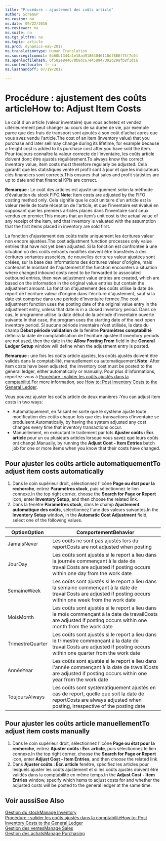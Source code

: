 ```yaml
---
title: "Procédure : ajustement des coûts article"
author: SorenGP
ms.custom: na
ms.date: 09/22/2016
ms.reviewer: na
ms.suite: na
ms.tgt_pltfrm: na
ms.topic: article
ms.prod: dynamics-nav-2017
ms.translationtype: Human Translation
ms.sourcegitcommit: 6b60b1344a1e18ad91863046110df880f75f7c04
ms.openlocfilehash: 6f582e844670b8dc67e458947392d29afb8f1d1a
ms.contentlocale: fr-ca
ms.lasthandoff: 07/19/2017

---
```


# <a name="how-to-adjust-item-costs"></a><span data-ttu-id="c5c13-102">Procédure : ajustement des coûts article</span><span class="sxs-lookup"><span data-stu-id="c5c13-102">How to: Adjust Item Costs</span></span>   
<span data-ttu-id="c5c13-103">Le coût d'un article (valeur inventaire) que vous achetez et vendez ultérieurement peut changer au cours de sa durée de vie, par exemple parce que des frais de transport sont ajoutés à son coût d'achat après que vous avez vendu l'article.</span><span class="sxs-lookup"><span data-stu-id="c5c13-103">The cost of an item (inventory value) that you purchase and later sell may change during its lifetime, for example because a freight cost is added to its purchase cost after you have sold the item.</span></span> <span data-ttu-id="c5c13-104">Pour toujours connaître la valeur correcte de l'inventaire, les coûts article doivent donc être ajustés régulièrement.</span><span class="sxs-lookup"><span data-stu-id="c5c13-104">To always know the correct inventory value, item costs must therefore regularly be adjusted.</span></span>
<span data-ttu-id="c5c13-105">Cela garantit que les statistiques vente et profit sont à jour et que les indicateurs clés financiers sont corrects.</span><span class="sxs-lookup"><span data-stu-id="c5c13-105">This ensures that sales and profit statistics are up to date and that financial KPIs are correct.</span></span>

<span data-ttu-id="c5c13-106">**Remarque** : Le coût des articles est ajusté uniquement selon la méthode d'évaluation du stock FIFO.</span><span class="sxs-lookup"><span data-stu-id="c5c13-106">**Note**: Item costs are adjusted by the FIFO costing method only.</span></span> <span data-ttu-id="c5c13-107">Cela signifie que le coût unitaire d'un article est la valeur réelle de toute réception de l'article, et que l'inventaire est évalué en supposant que les premiers articles placés dans l'inventaire sont ceux vendus en premier.</span><span class="sxs-lookup"><span data-stu-id="c5c13-107">This means that an item’s unit cost is the actual value of any receipt of the item, and that inventory is valuated with the assumption that the first items placed in inventory are sold first.</span></span>

<span data-ttu-id="c5c13-108">La fonction d'ajustement des coûts traite uniquement les écritures valeur non encore ajustées.</span><span class="sxs-lookup"><span data-stu-id="c5c13-108">The cost adjustment function processes only value entries that have not yet been adjusted.</span></span> <span data-ttu-id="c5c13-109">Si la fonction est confrontée à une situation où des coûts entrants modifiés doivent être transférés à des écritures sortantes associées, de nouvelles écritures valeur ajustées sont créées, sur la base des informations des écritures valeur d'origine, mais contenant le montant de l'ajustement.</span><span class="sxs-lookup"><span data-stu-id="c5c13-109">If the function encounters a situation where changed inbound costs need to be forwarded to associated outbound entries, then new adjustment value entries are created, which are based on the information in the original value entries but contain the adjustment amount.</span></span> <span data-ttu-id="c5c13-110">La fonction d'ajustement des coûts utilise la date de report de l'écriture valeur d'origine dans l'écriture d'ajustement, sauf si la date est comprise dans une période d'inventaire fermée.</span><span class="sxs-lookup"><span data-stu-id="c5c13-110">The cost adjustment function uses the posting date of the original value entry in the adjustment entry, unless that date is in a closed inventory period.</span></span> <span data-ttu-id="c5c13-111">Dans ce cas, le programme utilise la date début de la période d'inventaire ouverte suivante.</span><span class="sxs-lookup"><span data-stu-id="c5c13-111">In that case, the program uses the starting date of the next open inventory period.</span></span> <span data-ttu-id="c5c13-112">Si aucune période inventaire n'est utilisée, la date du champ **Début période validation** de la fenêtre **Paramètres comptabilité** définira la date de comptabilisation de l'écriture ajustée.</span><span class="sxs-lookup"><span data-stu-id="c5c13-112">If inventory periods are not used, then the date in the **Allow Posting From** field in the **General Ledger Setup** window will define when the adjustment entry is posted.</span></span>

<span data-ttu-id="c5c13-113">**Remarque** : une fois les coûts article ajustés, les coûts ajustés doivent être validés dans la comptabilité, manuellement ou automatiquement.</span><span class="sxs-lookup"><span data-stu-id="c5c13-113">**Note**: After item costs have been adjusted, the inventory cost must be posted to the general ledger, either automatically or manually.</span></span> <span data-ttu-id="c5c13-114">Pour plus d'informations, reportez-vous à [Procédure : valider les coûts ajustés dans la comptabilité](inventory-how-post-inventory-cost-gl.md).</span><span class="sxs-lookup"><span data-stu-id="c5c13-114">For more information, see [How to: Post Inventory Costs to the General Ledger](inventory-how-post-inventory-cost-gl.md).</span></span>

<span data-ttu-id="c5c13-115">Vous pouvez ajuster les coûts article de deux manières :</span><span class="sxs-lookup"><span data-stu-id="c5c13-115">You can adjust item costs in two ways:</span></span>
 - <span data-ttu-id="c5c13-116">Automatiquement, en faisant en sorte que le système ajuste toute modification des coûts chaque fois que des transactions d'inventaire se produisent.</span><span class="sxs-lookup"><span data-stu-id="c5c13-116">Automatically, by having the system adjusted any cost changes every time that inventory transactions occur.</span></span>
 - <span data-ttu-id="c5c13-117">Manuellement, en exécutant le traitement par lots **Ajuster coûts : Écr. article** pour un ou plusieurs articles lorsque vous savez que leurs coûts ont changé.</span><span class="sxs-lookup"><span data-stu-id="c5c13-117">Manually, by running the **Adjust Cost - Item Entries** batch job for one or more items when you know that their costs have changed.</span></span>  

## <a name="to-adjust-item-costs-automatically"></a><span data-ttu-id="c5c13-118">Pour ajuster les coûts article automatiquement</span><span class="sxs-lookup"><span data-stu-id="c5c13-118">To adjust item costs automatically</span></span>
1. <span data-ttu-id="c5c13-119">Dans le coin supérieur droit, sélectionnez l'icône **Page ou état pour la recherche**, entrez **Paramètres stock**, puis sélectionnez le lien connexe.</span><span class="sxs-lookup"><span data-stu-id="c5c13-119">In the top right corner, choose the **Search for Page or Report** icon, enter **Inventory Setup**, and then  choose the related link.</span></span>
2. <span data-ttu-id="c5c13-120">Dans la fenêtre **Paramètres stock**, dans le champ **Ajustement automatique des coûts**, sélectionnez l'une des valeurs suivantes.</span><span class="sxs-lookup"><span data-stu-id="c5c13-120">In the **Inventory Setup** window, in the **Automatic Cost Adjustment** field, select one of the following values.</span></span>

|<span data-ttu-id="c5c13-121">Option</span><span class="sxs-lookup"><span data-stu-id="c5c13-121">Option</span></span> |<span data-ttu-id="c5c13-122">Comportement</span><span class="sxs-lookup"><span data-stu-id="c5c13-122">Behavior</span></span> |
|-------|---------|
|<span data-ttu-id="c5c13-123">Jamais</span><span class="sxs-lookup"><span data-stu-id="c5c13-123">Never</span></span>|<span data-ttu-id="c5c13-124">Les coûts ne sont pas ajustés lors du report</span><span class="sxs-lookup"><span data-stu-id="c5c13-124">Costs are not adjusted when posting</span></span>|
|<span data-ttu-id="c5c13-125">Jour</span><span class="sxs-lookup"><span data-stu-id="c5c13-125">Day</span></span>|<span data-ttu-id="c5c13-126">Les coûts sont ajustés si le report a lieu dans la journée commençant à la date de travail</span><span class="sxs-lookup"><span data-stu-id="c5c13-126">Costs are adjusted if posting occurs within one day from the work date</span></span>|
|<span data-ttu-id="c5c13-127">Semaine</span><span class="sxs-lookup"><span data-stu-id="c5c13-127">Week</span></span>|<span data-ttu-id="c5c13-128">Les coûts sont ajustés si le report a lieu dans la semaine commençant à la date de travail</span><span class="sxs-lookup"><span data-stu-id="c5c13-128">Costs are adjusted if posting occurs within one week from the work date</span></span>|
|<span data-ttu-id="c5c13-129">Mois</span><span class="sxs-lookup"><span data-stu-id="c5c13-129">Month</span></span>|<span data-ttu-id="c5c13-130">Les coûts sont ajustés si le report a lieu dans le mois commençant à la date de travail</span><span class="sxs-lookup"><span data-stu-id="c5c13-130">Costs are adjusted if posting occurs within one month from the work date</span></span>|
|<span data-ttu-id="c5c13-131">Trimestre</span><span class="sxs-lookup"><span data-stu-id="c5c13-131">Quarter</span></span>|<span data-ttu-id="c5c13-132">Les coûts sont ajustés si le report a lieu dans le trimestre commençant à la date de travail</span><span class="sxs-lookup"><span data-stu-id="c5c13-132">Costs are adjusted if posting occurs within one quarter from the work date</span></span>|
|<span data-ttu-id="c5c13-133">Année</span><span class="sxs-lookup"><span data-stu-id="c5c13-133">Year</span></span>|<span data-ttu-id="c5c13-134">Les coûts sont ajustés si le report a lieu dans l'année commençant à la date de travail</span><span class="sxs-lookup"><span data-stu-id="c5c13-134">Costs are adjusted if posting occurs within one year from the work date</span></span>|
|<span data-ttu-id="c5c13-135">Toujours</span><span class="sxs-lookup"><span data-stu-id="c5c13-135">Always</span></span>|<span data-ttu-id="c5c13-136">Les coûts sont systématiquement ajustés en cas de report, quelle que soit la date de report</span><span class="sxs-lookup"><span data-stu-id="c5c13-136">Costs are always adjusted when posting, irrespective of the posting date</span></span>|

## <a name="to-adjust-item-costs-manually"></a><span data-ttu-id="c5c13-137">Pour ajuster les coûts article manuellement</span><span class="sxs-lookup"><span data-stu-id="c5c13-137">To adjust item costs manually</span></span>
1. <span data-ttu-id="c5c13-138">Dans le coin supérieur droit, sélectionnez l'icône **Page ou état pour la recherche**, entrez **Ajuster coûts : Écr. article**, puis sélectionnez le lien connexe.</span><span class="sxs-lookup"><span data-stu-id="c5c13-138">In the top right corner, choose the **Search for Page or Report** icon, enter **Adjust Cost - Item Entries**, and then choose the related link.</span></span>
2. <span data-ttu-id="c5c13-139">Dans **Ajuster coûts : Écr. article** fenêtre, spécifiez les articles pour lesquels ajuster les coûts ajustement et si les coûts ajustés doivent être validés dans la comptabilité en même temps.</span><span class="sxs-lookup"><span data-stu-id="c5c13-139">In the **Adjust Cost - Item Entries** window, specify which items to adjust costs for and whether the adjusted costs will be posted to the general ledger at the same time.</span></span>

## <a name="see-also"></a><span data-ttu-id="c5c13-140">Voir aussi</span><span class="sxs-lookup"><span data-stu-id="c5c13-140">See Also</span></span>
[<span data-ttu-id="c5c13-141">Gestion du stock</span><span class="sxs-lookup"><span data-stu-id="c5c13-141">Manage Inventory</span></span>](inventory-manage-inventory.md)  
[<span data-ttu-id="c5c13-142">Procédure : valider les coûts ajustés dans la comptabilité</span><span class="sxs-lookup"><span data-stu-id="c5c13-142">How to: Post Inventory Costs to the General Ledger</span></span>](inventory-how-post-inventory-cost-gl.md)  
[<span data-ttu-id="c5c13-143">Gestion des ventes</span><span class="sxs-lookup"><span data-stu-id="c5c13-143">Manage Sales</span></span>](sales-manage-sales.md)  
[<span data-ttu-id="c5c13-144">Gestion des achats</span><span class="sxs-lookup"><span data-stu-id="c5c13-144">Manage Purchasing</span></span>](purchasing-manage-purchasing.md)

